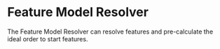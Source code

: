 # Feature Model Resolver

The Feature Model Resolver can resolve features and pre-calculate the ideal order to start features. 